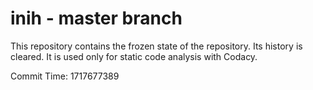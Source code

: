 # inih - master branch

This repository contains the frozen state of the repository.
Its history is cleared. It is used only for static code
analysis with Codacy.

Commit Time: 1717677389